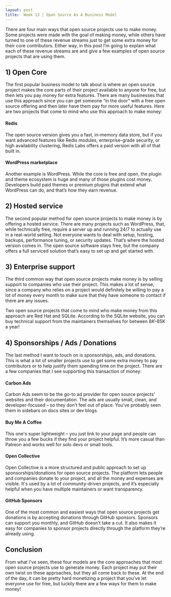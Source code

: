 ```yaml
---
layout: post
title:  Week 13 | Open Source As A Business Model
---
```


There are four main ways that open source projects use to make money. Some projects were made with the goal of making money, while others have turned to one of these revenue streams just to get some extra money for their core contributors. Either way, in this post I’m going to explain what each of these revenue streams are and give a few examples of open source projects that are using them.

<!--more-->

## 1) Open Core

The first popular business model to talk about is where an open source project makes the core parts of their project available to anyone for free, but then lets you pay money for extra features. There are many businesses that use this approach since you can get someone “in the door” with a free open source offering and then later have them pay for more useful features. Here are two projects that come to mind who use this approach to make money:

#### Redis

The open source version gives you a fast, in-memory data store, but if you want advanced features like Redis modules, enterprise-grade security, or high availability clustering, Redis Labs offers a paid version with all of that built in.

#### WordPress marketplace

Another example is WordPress. While the core is free and open, the plugin and theme ecosystem is huge and many of those plugins cost money. Developers build paid themes or premium plugins that extend what WordPress can do, and that’s how they earn revenue.

## 2) Hosted service 

The second popular method for open source projects to make money is by offering a hosted service. There are many projects such as WordPress, that, while technically free, require a server up and running 24/7 to actually use in a real-world setting. Not everyone wants to deal with setup, hosting, backups, performance tuning, or security updates. That’s where the hosted version comes in. The open source software stays free, but the company offers a full serviced solution that’s easy to set up and get started with.

## 3) Enterprise support

The third common way that open source projects make money is by selling support to companies who use their project. This makes a lot of sense, since a company who relies on a project would definitely be willing to pay a lot of money every month to make sure that they have someone to contact if there are any issues.

Two open source projects that come to mind who make money from this approach are Red Hat and SQLite. According to the SQLite website, you can buy technical support from the maintainers themselves for between $8K–$85K a year!

## 4) Sponsorships / Ads / Donations

The last method I want to touch on is sponsorships, ads, and donations. This is what a lot of smaller projects use to get some extra money to pay contributors or to help justify them spending time on the project. There are a few companies that I see supporting this transaction of money:

#### Carbon Ads

Carbon Ads seem to be the go-to ad provider for open source projects’ websites and their documentation. The ads are usually small, clean, and developer-focused – so they don’t feel out of place. You’ve probably seen them in sidebars on docs sites or dev blogs.

#### Buy Me A Coffee

This one's super lightweight – you just link to your page and people can throw you a few bucks if they find your project helpful. It’s more casual than Patreon and works well for solo devs or small tools.

#### Open Collective

Open Collective is a more structured and public approach to set up sponsorships/donations for open source projects. The platform lets people and companies donate to your project, and all the money and expenses are visible. It's used by a lot of community-driven projects, and it’s especially helpful when you have multiple maintainers or want transparency.

#### GitHub Sponsors

One of the most common and easiest ways that open source projects get donations is by accepting donations through GitHub sponsors. Sponsors can support you monthly, and GitHub doesn’t take a cut. It also makes it easy for companies to sponsor projects directly through the platform they’re already using.

## Conclusion

From what I've seen, these four models are the core approaches that most open source projects use to generate money. Each project may put their own twist on these approaches, but they all come back to these. At the end of the day, it can be pretty hard monetizing a project that you’ve let everyone use for free, but luckily there are a few ways for them to make money!
